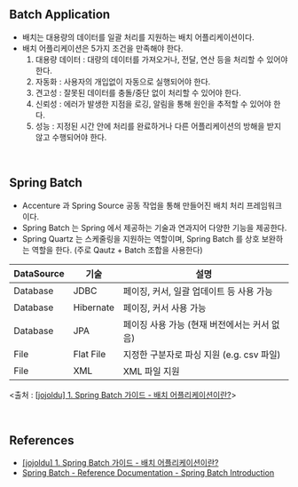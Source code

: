 ## Batch Application

- 배치는 대용량의 데이터를 일괄 처리를 지원하는 배치 어플리케이션이다.
- 배치 어플리케이션은 5가지 조건을 만족해야 한다.
    1. 대용량 데이터 : 대량의 데이터를 가져오거나, 전달, 연산 등을 처리할 수 있어야 한다.
    2. 자동화 : 사용자의 개입없이 자동으로 실행되어야 한다.
    3. 견고성 : 잘못된 데이터를 충돌/중단 없이 처리할 수 있어야 한다.
    4. 신뢰성 : 에러가 발생한 지점을 로깅, 알림을 통해 원인을 추적할 수 있어야 한다.
    5. 성능 : 지정된 시간 안에 처리를 완료하거나 다른 어플리케이션의 방해을 받지 않고 수행되어야 한다.

<br>

## Spring Batch

- Accenture 과 Spring Source 공동 작업을 통해 만들어진 배치 처리 프레임워크 이다.
- Spring Batch 는 Spring 에서 제공하는 기술과 연과지어 다양한 기능을 제공한다.
- Spring Quartz 는 스케줄링을 지원하는 역할이며, Spring Batch 를 상호 보완하는 역할을 한다.
    (주로 Qautz + Batch 조합을 사용한다)

| DataSource | 기술 | 설명 |
| --- | --- | ----- |
| Database | JDBC | 페이징, 커서, 일괄 업데이트 등 사용 가능 |
| Database | Hibernate | 페이징, 커서 사용 가능 |
| Database | JPA | 페이징 사용 가능 (현재 버전에서는 커서 없음) |
| File | Flat File | 지정한 구분자로 파싱 지원 (e.g. csv 파일) |
| File | XML | XML 파일 지원 |

<출처 : [[jojoldu] 1. Spring Batch 가이드 - 배치 어플리케이션이란?](https://jojoldu.tistory.com/324)>

<br>


## References

- [[jojoldu] 1. Spring Batch 가이드 - 배치 어플리케이션이란?](https://jojoldu.tistory.com/324)
- [Spring Batch - Reference Documentation - Spring Batch Introduction](https://docs.spring.io/spring-batch/docs/current/reference/html/spring-batch-intro.html#spring-batch-intro)